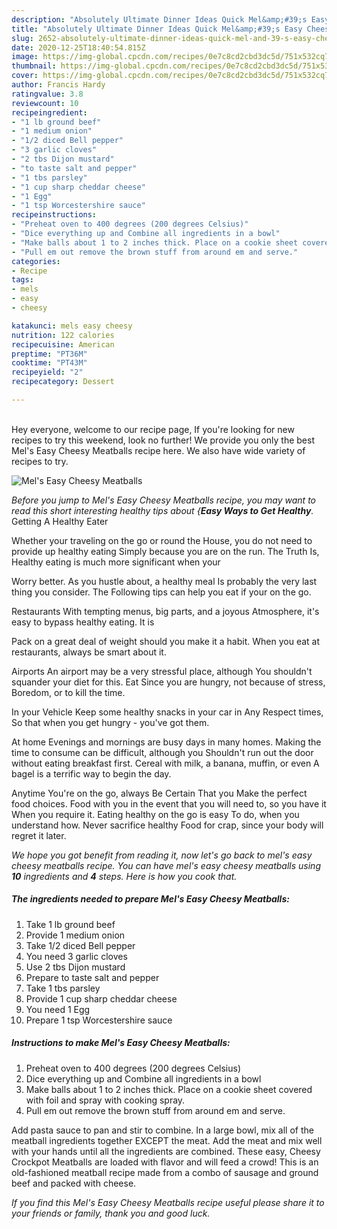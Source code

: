 ```yaml
---
description: "Absolutely Ultimate Dinner Ideas Quick Mel&amp;#39;s Easy Cheesy Meatballs"
title: "Absolutely Ultimate Dinner Ideas Quick Mel&amp;#39;s Easy Cheesy Meatballs"
slug: 2652-absolutely-ultimate-dinner-ideas-quick-mel-and-39-s-easy-cheesy-meatballs
date: 2020-12-25T18:40:54.815Z
image: https://img-global.cpcdn.com/recipes/0e7c8cd2cbd3dc5d/751x532cq70/mels-easy-cheesy-meatballs-recipe-main-photo.jpg
thumbnail: https://img-global.cpcdn.com/recipes/0e7c8cd2cbd3dc5d/751x532cq70/mels-easy-cheesy-meatballs-recipe-main-photo.jpg
cover: https://img-global.cpcdn.com/recipes/0e7c8cd2cbd3dc5d/751x532cq70/mels-easy-cheesy-meatballs-recipe-main-photo.jpg
author: Francis Hardy
ratingvalue: 3.8
reviewcount: 10
recipeingredient:
- "1 lb ground beef"
- "1 medium onion"
- "1/2 diced Bell pepper"
- "3 garlic cloves"
- "2 tbs Dijon mustard"
- "to taste salt and pepper"
- "1 tbs parsley"
- "1 cup sharp cheddar cheese"
- "1 Egg"
- "1 tsp Worcestershire sauce"
recipeinstructions:
- "Preheat oven to 400 degrees (200 degrees Celsius)"
- "Dice everything up and Combine all ingredients in a bowl"
- "Make balls about 1 to 2 inches thick. Place on a cookie sheet covered with foil and spray with cooking spray."
- "Pull em out remove the brown stuff from around em and serve."
categories:
- Recipe
tags:
- mels
- easy
- cheesy

katakunci: mels easy cheesy 
nutrition: 122 calories
recipecuisine: American
preptime: "PT36M"
cooktime: "PT43M"
recipeyield: "2"
recipecategory: Dessert

---
```

<br>
Hey everyone, welcome to our recipe page, If you're looking for new recipes to try this weekend, look no further! We provide you only the best Mel&#39;s Easy Cheesy Meatballs recipe here. We also have wide variety of recipes to try.
<br>


![Mel&#39;s Easy Cheesy Meatballs](https://img-global.cpcdn.com/recipes/0e7c8cd2cbd3dc5d/751x532cq70/mels-easy-cheesy-meatballs-recipe-main-photo.jpg)

<i>Before you jump to Mel&#39;s Easy Cheesy Meatballs recipe, you may want to read this short interesting healthy tips about {<strong>Easy Ways to Get Healthy</strong>.</i>
Getting A Healthy Eater

Whether your traveling on the go or round the
House, you do not need to provide up healthy eating
Simply because you are on the run. The Truth Is,
Healthy eating is much more significant when your



Worry better. As you hustle about, a healthy meal
Is probably the very last thing you consider. The
Following tips can help you eat if your on the go.

Restaurants
With tempting menus, big parts, and a joyous 
Atmosphere, it's easy to bypass healthy eating. It is 

Pack on a great deal of weight should you make it a habit.
When you eat at restaurants, always be smart
about it.

Airports
An airport may be a very stressful place, although
You shouldn't squander your diet for this. Eat
Since you are hungry, not because of stress,
Boredom, or to kill the time.

In your Vehicle 
Keep some healthy snacks in your car in Any Respect times,
So that when you get hungry - you've got them.

At home
Evenings and mornings are busy days in many homes.
Making the time to consume can be difficult, although you
Shouldn't run out the door without eating breakfast
first. Cereal with milk, a banana, muffin, or even
A bagel is a terrific way to begin the day.

Anytime You're on the go, always Be Certain That you
Make the perfect food choices. 
Food with you in the event that you will need to, so you have it
When you require it. Eating healthy on the go is easy
To do, when you understand how. Never sacrifice healthy
Food for crap, since your body will regret it later.


<i>We hope you got benefit from reading it, now let's go back to mel&#39;s easy cheesy meatballs recipe. You can have mel&#39;s easy cheesy meatballs using <strong>10</strong> ingredients and <strong>4</strong> steps. Here is how you cook that.
</i>

##### The ingredients needed to prepare Mel&#39;s Easy Cheesy Meatballs:

1. Take 1 lb ground beef
1. Provide 1 medium onion
1. Take 1/2 diced Bell pepper
1. You need 3 garlic cloves
1. Use 2 tbs Dijon mustard
1. Prepare to taste salt and pepper
1. Take 1 tbs parsley
1. Provide 1 cup sharp cheddar cheese
1. You need 1 Egg
1. Prepare 1 tsp Worcestershire sauce


##### Instructions to make Mel&#39;s Easy Cheesy Meatballs:

1. Preheat oven to 400 degrees (200 degrees Celsius)
1. Dice everything up and Combine all ingredients in a bowl
1. Make balls about 1 to 2 inches thick. Place on a cookie sheet covered with foil and spray with cooking spray.
1. Pull em out remove the brown stuff from around em and serve.


Add pasta sauce to pan and stir to combine. In a large bowl, mix all of the meatball ingredients together EXCEPT the meat. Add the meat and mix well with your hands until all the ingredients are combined. These easy, Cheesy Crockpot Meatballs are loaded with flavor and will feed a crowd! This is an old-fashioned meatball recipe made from a combo of sausage and ground beef and packed with cheese. 

<i>If you find this Mel&#39;s Easy Cheesy Meatballs recipe useful please share it to your friends or family, thank you and good luck.</i>
